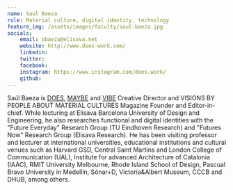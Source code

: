 ```yaml
---
name: Saul Baeza
role: Material culture, digital identity, technology 
feature_img: /assets/images/faculty/saul-baeza.jpg
socials:
    email: sbaeza@elisava.net
    website: http://www.does-work.com/ 
    linkedin: 
    twitter:
    facebook:
    instagram: https://www.instagram.com/does.work/
    github:
---
```

Saúl Baeza is [DOES](http://www.does-work.com/), [MAYBE](http://www.maybe-asap.com/) and [VIBE](http://www.visions-by.com/) Creative Director and VISIONS BY PEOPLE ABOUT MATERIAL CULTURES Magazine Founder and Editor-in-chief. While lecturing at Elisava Barcelona University of Design and Engineering, he also researches functional and digital identities with the "Future Everyday" Research Group (TU Eindhoven Research) and "Futures Now" Research Group (Elisava Research). He has been visiting professor and lecturer at international universities, educational institutions and cultural venues such as Harvard GSD, Central Saint Martins and London College of Communication (UAL), Institute for advanced Architecture of Catalonia (IAAC), RMIT University Melbourne, Rhode Island School of Design, Pascual Bravo University in Medellín, Sónar+D, Victoria&Albert Museum, CCCB and DHUB, among others.
